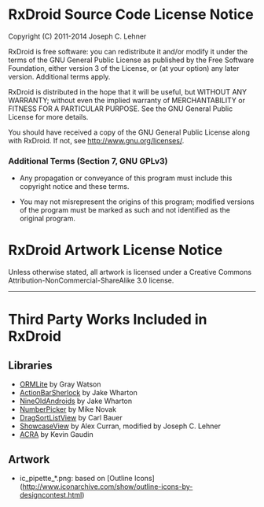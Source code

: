 RxDroid Source Code License Notice
==================================

Copyright (C) 2011-2014 Joseph C. Lehner

RxDroid is free software: you can redistribute it and/or modify
it under the terms of the GNU General Public License as published by
the Free Software Foundation, either version 3 of the License, or
(at your option) any later version. Additional terms apply.

RxDroid is distributed in the hope that it will be useful,
but WITHOUT ANY WARRANTY; without even the implied warranty of
MERCHANTABILITY or FITNESS FOR A PARTICULAR PURPOSE.  See the
GNU General Public License for more details.

You should have received a copy of the GNU General Public License
along with RxDroid.  If not, see <http://www.gnu.org/licenses/>.

### Additional Terms (Section 7, GNU GPLv3)

* Any propagation or conveyance of this program must include this
  copyright notice and these terms.

* You may not misrepresent the origins of this program; modified
  versions of the program must be marked as such and not identified
  as the original program.

RxDroid Artwork License Notice
==============================

Unless otherwise stated, all artwork is licensed under a Creative
Commons Attribution-NonCommercial-ShareAlike 3.0 license.

---------------------------------------

Third Party Works Included in RxDroid
=====================================

## Libraries

* [ORMLite](http://ormlite.com) by Gray Watson
* [ActionBarSherlock](http://actionbarsherlock.com) by Jake Wharton
* [NineOldAndroids](https://github.com/JakeWharton/NineOldAndroids) by
  Jake Wharton
* [NumberPicker](https://github.com/jclehner/numberpicker) by Mike Novak
* [DragSortListView](https://github.com/jclehner/drag-sort-listview)
  by Carl Bauer
* [ShowcaseView](https://github.com/jclehner/ShowcaseView) by Alex Curran,
  modified by Joseph C. Lehner
* [ACRA](https://github.com/jclehner/acra) by Kevin Gaudin

## Artwork

* ic_pipette_*.png: based on [Outline Icons]
  (http://www.iconarchive.com/show/outline-icons-by-designcontest.html)